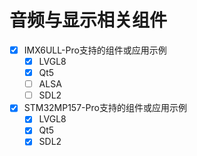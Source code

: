 # 音频与显示相关组件
- [x] IMX6ULL-Pro支持的组件或应用示例
    * [x] LVGL8
    * [x] Qt5
    * [ ] ALSA
    * [ ] SDL2

- [x] STM32MP157-Pro支持的组件或应用示例
    * [x] LVGL8
    * [x] Qt5
    * [x] SDL2
